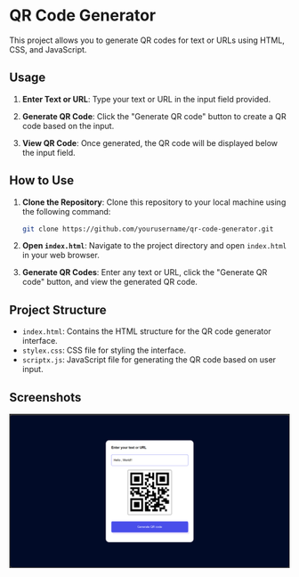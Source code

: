 # QR Code Generator

This project allows you to generate QR codes for text or URLs using HTML, CSS, and JavaScript.

## Usage

1. **Enter Text or URL**: Type your text or URL in the input field provided.

2. **Generate QR Code**: Click the "Generate QR code" button to create a QR code based on the input.

3. **View QR Code**: Once generated, the QR code will be displayed below the input field.

## How to Use

1. **Clone the Repository**: Clone this repository to your local machine using the following command:
   ```bash
   git clone https://github.com/yourusername/qr-code-generator.git
   ```

2. **Open `index.html`**: Navigate to the project directory and open `index.html` in your web browser.

3. **Generate QR Codes**: Enter any text or URL, click the "Generate QR code" button, and view the generated QR code.

## Project Structure

- `index.html`: Contains the HTML structure for the QR code generator interface.
- `stylex.css`: CSS file for styling the interface.
- `scriptx.js`: JavaScript file for generating the QR code based on user input.

## Screenshots

![QR Code Generator Interface](screenshots/qrcode_generator.png)
